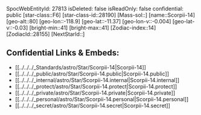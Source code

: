 ﻿---
location:
- -11.37
- 118.9
- 80
tags:
- astro/Star
type: Star
---

SpocWebEntityId: 27813
isDeleted: false
isReadOnly: false
confidential: public
[star-class::F6]
[star-class-id::28190]
[Mass-sol::]
[name::Scorpii-14]
[geo-alt::80]
[geo-lon::-118.9]
[geo-lat::-11.37]
[geo-lon-v::-0.004]
[geo-lat-v::-0.03]
[bright-min::41]
[bright-max::41]
[Zodiac-index::14]
[ZodiacId::28155]
[NextStarId::]



## Confidential Links & Embeds: 
- [[../../../_Standards/astro/Star/Scorpii-14|Scorpii-14]] 
- [[../../../_public/astro/Star/Scorpii-14.public|Scorpii-14.public]] 
- [[../../../_internal/astro/Star/Scorpii-14.internal|Scorpii-14.internal]] 
- [[../../../_protect/astro/Star/Scorpii-14.protect|Scorpii-14.protect]] 
- [[../../../_private/astro/Star/Scorpii-14.private|Scorpii-14.private]] 
- [[../../../_personal/astro/Star/Scorpii-14.personal|Scorpii-14.personal]] 
- [[../../../_secret/astro/Star/Scorpii-14.secret|Scorpii-14.secret]] 
